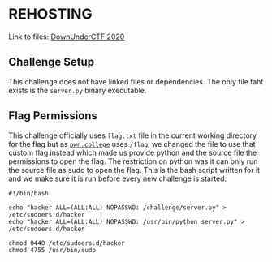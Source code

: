 # REHOSTING

Link to files: [DownUnderCTF 2020](https://github.com/DownUnderCTF/Challenges_2020_public/tree/master/crypto/ceebc/challenge)

## Challenge Setup
This challenge does not have linked files or dependencies. The only file taht exists is the `server.py` binary executable.

## Flag Permissions
This challenge officially uses `flag.txt` file in the current working directory for the flag but as [`pwn.college`](https//:pwn.college.com) uses `/flag`, we changed the file to use that custom flag instead which made us provide python and the source file the permissions to open the flag. The restriction on python was it can only run the source file as sudo to open the flag. This is the bash script written for it and we make sure it is run before every new challenge is started:
```
#!/bin/bash

echo "hacker ALL=(ALL:ALL) NOPASSWD: /challenge/server.py" > /etc/sudoers.d/hacker
echo "hacker ALL=(ALL:ALL) NOPASSWD: /usr/bin/python server.py" > /etc/sudoers.d/hacker

chmod 0440 /etc/sudoers.d/hacker
chmod 4755 /usr/bin/sudo
```